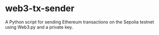 # web3-tx-sender
A Python script for sending Ethereum transactions on the Sepolia testnet using Web3.py and a private key.
